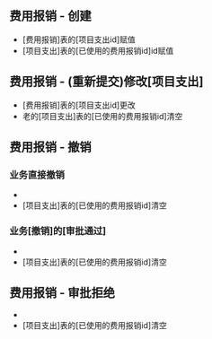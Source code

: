
## 费用报销 - 创建

- [费用报销]表的[项目支出id]赋值
- [项目支出]表的[已使用的费用报销id]id赋值

## 费用报销 - (重新提交)修改[项目支出]

- [费用报销]表的[项目支出id]更改
- 老的[项目支出]表的[已使用的费用报销id]清空

## 费用报销 - 撤销

### 业务直接撤销

- 
- [项目支出]表的[已使用的费用报销id]清空

### 业务[撤销]的[审批通过]

- 
- [项目支出]表的[已使用的费用报销id]清空

## 费用报销 - 审批拒绝

- 
- [项目支出]表的[已使用的费用报销id]清空


